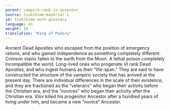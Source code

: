 ```yaml
---
parent: vampire-rank-ix-ancestor
source: tsukihime-material-i
id: tsukihime-work-glossary
language: en
weight: 16
translation: "King of Padoru"
---
```


Ancient Dead Apostles who escaped from the position of emergency rations, and who gained independence as something completely different. Crimson stains fallen to the earth from the Moon. A lethal poison completely incompatible the world. Long-lived ones who progenate VI rank Dead Apostles, and who ingest humans as their “life-span.” They are said to have constructed the structure of the vampiric society that has arrived at the present day. There are individual differences in the scale of their existence, and they are fractioned as the “veterans” who began their activity before the Christian era, and the “novices” who began their activity after the Christian era.
Vlov killed his progenitor Ancestor after a hundred years of living under him, and became a new “novice” Ancestor.
